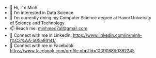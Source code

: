 - 👋 Hi, I’m Minh
- 👀 I’m interested in Data Science
- 🌱 I’m currently doing my Computer Science degree at Hanoi University of Science and Technology
- 📫 Reach me: minhmeo7a1@gmail.com
- 🔗 Connect with me in Linkedin: https://www.linkedin.com/in/minh-l%C3%AA-b05a86141/
- 🔗 Connect with me in Facebook: https://www.facebook.com/profile.php?id=100008890392245

<!---
Minhchuyentoancbn/Minhchuyentoancbn is a ✨ special ✨ repository because its `README.md` (this file) appears on your GitHub profile.
You can click the Preview link to take a look at your changes.
--->
